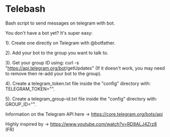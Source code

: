# Telebash

Bash script to send messages on telegram with bot.

You don't have a bot yet? It's super easy:

1). Create one directly on Telegram with @botfather.

2). Add your bot to the group you want to talk to.

3). Get your group ID using: curl -s "https://api.telegram.org/bot<bot key>/getUpdates" (If it doesn't work, you may need to remove then re-add your bot to the group).

4). Create a telegram_token.txt file inside the "config" directory with: TELEGRAM_TOKEN="<your token>".

5). Create a telegram_group-id.txt file inside the "config" directory with: GROUP_ID="<your token>".

Information on the Telegram API here -> https://core.telegram.org/bots/api

Highly inspired by -> https://www.youtube.com/watch?v=RD8ALJ4Zrz8 (FR)
